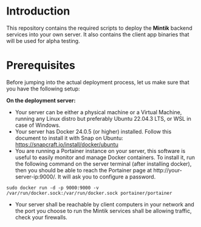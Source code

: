# Introduction

This repository contains the required scripts to deploy the **Mintik** backend services into your own server. It also contains the client app binaries that will be used for alpha testing.

# Prerequisites

Before jumping into the actual deployment process, let us make sure that you have the following setup:

**On the deployment server:**

- Your server can be either a physical machine or a Virtual Machine, running any Linux distro but preferably Ubuntu 22.04.3 LTS, or WSL in case of Windows. 
- Your server has Docker 24.0.5 (or higher) installed. Follow this document to install it with Snap on Ubuntu: https://snapcraft.io/install/docker/ubuntu
- You are running a Portainer instance on your server, this software is useful to easily monitor and manage Docker containers. To install it, run the following command on the server terminal (after installing docker), then you should be able to reach the Portainer page at http://your-server-ip:9000/. It will ask you to configure a password.

`sudo docker run -d -p 9000:9000 -v /var/run/docker.sock:/var/run/docker.sock portainer/portainer`

- Your server shall be reachable by client computers in your network and the port you choose to run the Mintik services shall be allowing traffic, check your firewalls.
